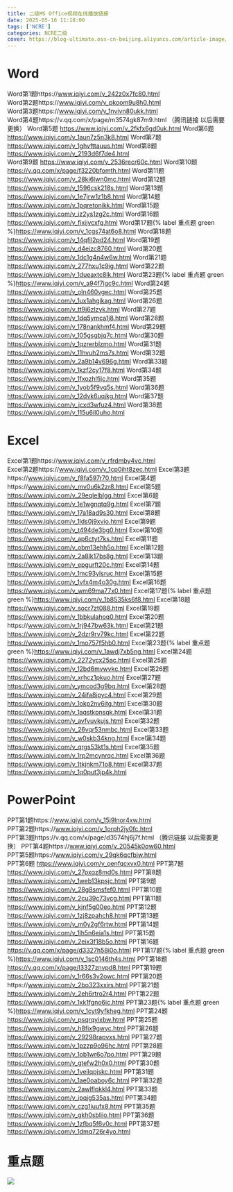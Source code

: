 ```yaml
---
title: 二级MS Office视频在线播放链接
date: 2025-05-16 11:18:00
tags: ['NCRE']
categories: NCRE二级
cover: https://blog-ultimate.oss-cn-beijing.aliyuncs.com/article-image/20250516174304345.png
---
```


# Word
Word第1题https://www.iqiyi.com/v_242z0x7fc80.html  
Word第2题https://www.iqiyi.com/v_pkoom9u8h0.html  
Word第3题https://www.iqiyi.com/v_1nvivn80ukk.html  
Word第4题https://v.qq.com/x/page/m3574gk87m9.html （腾讯链接 以后需要更换） 
Word第5题 https://www.iqiyi.com/v_2fkfx6gd0uk.html 
Word第6题 https://www.iqiyi.com/v_1aun7z5n3k8.html 
Word第7题 https://www.iqiyi.com/v_1ghvfttauus.html 
Word第8题 https://www.iqiyi.com/v_2193d6f7de4.html  
Word第9题 https://www.iqiyi.com/v_2536recr60c.html 
Word第10题 https://v.qq.com/x/page/f3220bfomth.html 
Word第11题 https://www.iqiyi.com/v_28ki6lwn0mc.html 
Word第12题 https://www.iqiyi.com/v_1596csk218s.html 
Word第13题 https://www.iqiyi.com/v_1e7jrw1z1b8.html 
Word第14题 https://www.iqiyi.com/v_1pqretonikk.html 
Word第15题 https://www.iqiyi.com/v_iz2ys1zg2c.html 
Word第16题 https://www.iqiyi.com/v_fixjjvcxfg.html 
Word第17题{% label 重点题 green %}https://www.iqiyi.com/v_1cgs74at6o8.html 
Word第18题 https://www.iqiyi.com/v_14qfil2pd24.html 
Word第19题 https://www.iqiyi.com/v_d4eizc8760.html 
Word第20题 https://www.iqiyi.com/v_1dc1g4n4w6w.html 
Word第21题 https://www.iqiyi.com/v_277hxu1c9ig.html 
Word第22题 https://www.iqiyi.com/v_1dueaxtc8lk.html 
Word第23题{% label 重点题 green %}https://www.iqiyi.com/v_a94f7igc9c.html 
Word第24题 https://www.iqiyi.com/v_oln460vgec.html 
Word第25题 https://www.iqiyi.com/v_1ux1ahgikag.html 
Word第26题 https://www.iqiyi.com/v_tt9j6zlzyk.html 
Word第27题 https://www.iqiyi.com/v_1dq5ymca1j8.html
Word第28题 https://www.iqiyi.com/v_178nankhmf4.html 
Word第29题 https://www.iqiyi.com/v_105gsgbjq7c.html 
Word第30题 https://www.iqiyi.com/v_1qzrerblzmo.html 
Word第31题 https://www.iqiyi.com/v_11hvuh2ms7s.html 
Word第32题 https://www.iqiyi.com/v_2a9b14v696g.html 
Word第33题 https://www.iqiyi.com/v_1kzf2cy17f8.html 
Word第34题 https://www.iqiyi.com/v_1fxozhlfijc.html 
Word第35题 https://www.iqiyi.com/v_1yob5f9vq5s.html 
Word第36题 https://www.iqiyi.com/v_12dvk6uqjkg.html 
Word第37题 https://www.iqiyi.com/v_jcxd3wfuz4.html 
Word第38题 https://www.iqiyi.com/v_115u6il0uho.html 

# Excel
Excel第1题https://www.iqiyi.com/v_rfrdmby4vc.html  
Excel第2题https://www.iqiyi.com/v_1cp0iht8zec.html 
Excel第3题https://www.iqiyi.com/v_f8fa597r70.html 
Excel第4题https://www.iqiyi.com/v_mv0u6k2zr8.html 
Excel第5题 https://www.iqiyi.com/v_29eqlelblgg.html 
Excel第6题 https://www.iqiyi.com/v_1e1wgnqtq9g.html 
Excel第7题 https://www.iqiyi.com/v_17a18ad9s30.html 
Excel第8题 https://www.iqiyi.com/v_1lds0j9xvio.html 
Excel第9题 https://www.iqiyi.com/v_t494de3bg0.html 
Excel第10题 https://www.iqiyi.com/v_ap6ctyt7ks.html 
Excel第11题 https://www.iqiyi.com/v_obm13ehh5o.html 
Excel第12题 https://www.iqiyi.com/v_2a8lk17bs8g.html 
Excel第13题 https://www.iqiyi.com/v_epgurft20c.html 
Excel第14题 https://www.iqiyi.com/v_1mc93ylsruc.html 
Excel第15题 https://www.iqiyi.com/v_1vfx4m4o30g.html 
Excel第16题 https://www.iqiyi.com/v_wm69ma77x0.html 
Excel第17题{% label 重点题 green %}https://www.iqiyi.com/v_1b8535ks6f8.html 
Excel第18题 https://www.iqiyi.com/v_socr7zt088.html 
Excel第19题 https://www.iqiyi.com/v_1bbkulahoq0.html 
Excel第20题https://www.iqiyi.com/v_1rj947bw63k.html 
Excel第21题 https://www.iqiyi.com/v_2dzr9rv79kc.html 
Excel第22题 https://www.iqiyi.com/v_1mo757f5hb0.html 
Excel第23题{% label 重点题 green %}https://www.iqiyi.com/v_1awdj7xb5ng.html 
Excel第24题 https://www.iqiyi.com/v_2272ycx25ac.html 
Excel第25题 https://www.iqiyi.com/v_12bd6mvwvkc.html 
Excel第26题 https://www.iqiyi.com/v_xrhcz1pkuo.html 
Excel第27题 https://www.iqiyi.com/v_ymcod3g9bg.html
Excel第28题 https://www.iqiyi.com/v_24ifa8ipyc4.html 
Excel第29题 https://www.iqiyi.com/v_1okp2nv6itg.html 
Excel第30题 https://www.iqiyi.com/v_1aqstkpnsqk.html 
Excel第31题 https://www.iqiyi.com/v_avfvuvkujs.html 
Excel第32题 https://www.iqiyi.com/v_26vqr53nmbc.html 
Excel第33题 https://www.iqiyi.com/v_w0skb34kng.html 
Excel第34题 https://www.iqiyi.com/v_qrgs53kt1s.html 
Excel第35题 https://www.iqiyi.com/v_1rp2mcynrqc.html
Excel第36题 https://www.iqiyi.com/v_1tkjnkm71o8.html 
Excel第37题 https://www.iqiyi.com/v_1q0put3jp4k.html

# PowerPoint

PPT第1题https://www.iqiyi.com/v_15j9lnor4xw.html  
PPT第2题https://www.iqiyi.com/v_1orph2jy0fc.html  
PPT第3题https://v.qq.com/x/page/d3574hj6j7f.html  （腾讯链接 以后需要更换）
PPT第4题https://www.iqiyi.com/v_20545k0qw60.html  
PPT第5题https://www.iqiyi.com/v_29qk6qcfbiw.html  
PPT第6题 https://www.iqiyi.com/v_oenfqcxvx0.html 
PPT第7题 https://www.iqiyi.com/v_27pxqz8md0s.html 
PPT第8题 https://www.iqiyi.com/v_1web13kpsjc.html 
PPT第9题 https://www.iqiyi.com/v_28g8smsfef0.html 
PPT第10题 https://www.iqiyi.com/v_2cu39c73vcg.html 
PPT第11题 https://www.iqiyi.com/v_kjnf5g00eo.html 
PPT第12题 https://www.iqiyi.com/v_1zj8zpahch8.html 
PPT第13题 https://www.iqiyi.com/v_m0y2gf6rtw.html 
PPT第14题 https://www.iqiyi.com/v_1lh5n6eia1s.html 
PPT第15题 https://www.iqiyi.com/v_2eix3f18b5o.html 
PPT第16题 https://v.qq.com/x/page/d3327h58i0o.html
PPT第17题{% label 重点题 green %}https://www.iqiyi.com/v_1sc0146th4s.html 
PPT第18题 https://v.qq.com/x/page/l3327znvpd8.html 
PPT第19题 https://www.iqiyi.com/v_1r66s3v2owc.html 
PPT第20题https://www.iqiyi.com/v_2bo323xxirs.html 
PPT第21题 https://www.iqiyi.com/v_2eh6rtro2r4.html 
PPT第22题 https://www.iqiyi.com/v_1xk1fgno6ic.html 
PPT第23题{% label 重点题 green %}https://www.iqiyi.com/v_1cyt9yfkheg.html 
PPT第24题 https://www.iqiyi.com/v_psqrqyixbw.html 
PPT第25题 https://www.iqiyi.com/v_h8fix9gwyc.html 
PPT第26题 https://www.iqiyi.com/v_29298rapvxs.html 
PPT第27题 https://www.iqiyi.com/v_1pzzp9o96hc.html 
PPT第28题 https://www.iqiyi.com/v_1ob1wr6o7po.html
PPT第29题 https://www.iqiyi.com/v_gtefw2h0x0.html 
PPT第30题 https://www.iqiyi.com/v_1veilqpjskc.html 
PPT第31题 https://www.iqiyi.com/v_1ae0oaboy6c.html 
PPT第32题 https://www.iqiyi.com/v_2awlflpkkl4.html 
PPT第33题 https://www.iqiyi.com/v_ipqjg535as.html 
PPT第34题 https://www.iqiyi.com/v_czg1iuufx8.html 
PPT第35题 https://www.iqiyi.com/v_gkh0sbliio.html
PPT第36题 https://www.iqiyi.com/v_1zfbq5f6v0c.html 
PPT第37题 https://www.iqiyi.com/v_1dmq726r4yo.html

# 重点题

![](https://blog-ultimate.oss-cn-beijing.aliyuncs.com/article-image/20250729095605573.png)
